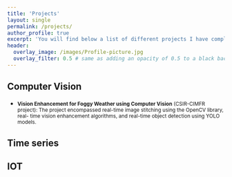 ```yaml
---
title: 'Projects'
layout: single
permalink: /projects/
author_profile: true
excerpt: 'You will find below a list of different projects I have completed in recent years. I have included links to the source code if it is publicly available.'
header:
  overlay_image: /images/Profile-picture.jpg
  overlay_filter: 0.5 # same as adding an opacity of 0.5 to a black background
---
```



## Computer Vision
- <small>**Vision Enhancement for Foggy Weather using Computer Vision** (CSIR-CIMFR project): The project encompassed real-time image stitching using the OpenCV library, real- time vision enhancement algorithms, and real-time object detection using YOLO models.</small>

## Time series


## IOT



